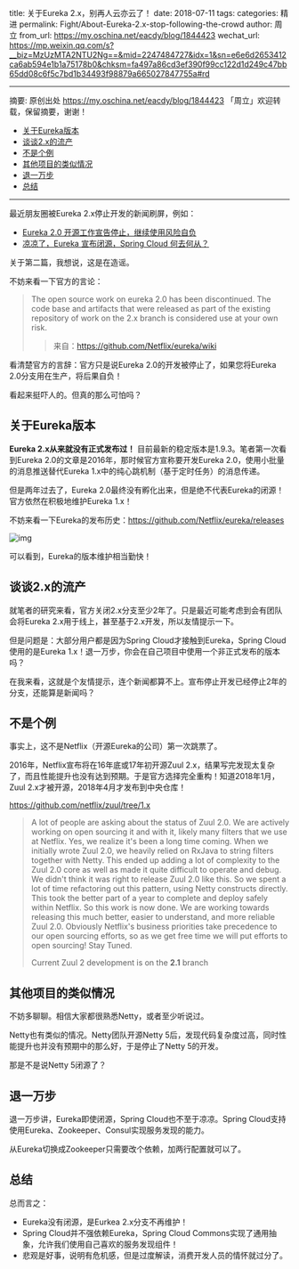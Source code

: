 title: 关于Eureka 2.x，别再人云亦云了！
date: 2018-07-11
tags:
categories: 精进
permalink: Fight/About-Eureka-2.x-stop-following-the-crowd
author: 周立
from_url: https://my.oschina.net/eacdy/blog/1844423
wechat_url: https://mp.weixin.qq.com/s?__biz=MzUzMTA2NTU2Ng==&mid=2247484727&idx=1&sn=e6e6d2653412ca6ab594e1b1a75178b0&chksm=fa497a86cd3ef390f99cc122d1d249c47bb65dd08c6f5c7bd1b34493f98879a665027847755a#rd

-------

摘要: 原创出处 https://my.oschina.net/eacdy/blog/1844423 「周立」欢迎转载，保留摘要，谢谢！

- [关于Eureka版本](http://www.iocoder.cn/Fight/About-Eureka-2.x-stop-following-the-crowd/)
- [谈谈2.x的流产](http://www.iocoder.cn/Fight/About-Eureka-2.x-stop-following-the-crowd/)
- [不是个例](http://www.iocoder.cn/Fight/About-Eureka-2.x-stop-following-the-crowd/)
- [其他项目的类似情况](http://www.iocoder.cn/Fight/About-Eureka-2.x-stop-following-the-crowd/)
- [退一万步](http://www.iocoder.cn/Fight/About-Eureka-2.x-stop-following-the-crowd/)
- [总结](http://www.iocoder.cn/Fight/About-Eureka-2.x-stop-following-the-crowd/)

-------

最近朋友圈被Eureka 2.x停止开发的新闻刷屏，例如：

- [Eureka 2.0 开源工作宣告停止，继续使用风险自负](https://www.oschina.net/news/97521/eureka-2-0-discontinued)
- [凉凉了，Eureka 宣布闭源，Spring Cloud 何去何从？](https://www.oschina.net/news/97907/spring-cloud-vs-eureka)

关于第二篇，我想说，这是在造谣。

不妨来看一下官方的言论：

> The open source work on eureka 2.0 has been discontinued. The code base and artifacts that were released as part of the existing repository of work on the 2.x branch is considered use at your own risk.
>
> > 来自：<https://github.com/Netflix/eureka/wiki>

看清楚官方的言辞：官方只是说Eureka 2.0的开发被停止了，如果您将Eureka 2.0分支用在生产，将后果自负！

看起来挺吓人的。但真的那么可怕吗？

## 关于Eureka版本

**Eureka 2.x从来就没有正式发布过！** 目前最新的稳定版本是1.9.3。笔者第一次看到Eureka 2.0的文章是2016年，那时候官方宣称要开发Eureka 2.0，使用小批量的消息推送替代Eureka 1.x中的纯心跳机制（基于定时任务）的消息传递。

但是两年过去了，Eureka 2.0最终没有孵化出来，但是绝不代表Eureka的闭源！官方依然在积极地维护Eureka 1.x！

不妨来看一下Eureka的发布历史：<https://github.com/Netflix/eureka/releases>

![img](https://oscimg.oschina.net/oscnet/e10563c506265bad4e086db23c923b430ff.jpg)

可以看到，Eureka的版本维护相当勤快！

## 谈谈2.x的流产

就笔者的研究来看，官方关闭2.x分支至少2年了。只是最近可能考虑到会有团队会将Eureka 2.x用于线上，甚至基于2.x开发，所以友情提示一下。

但是问题是：大部分用户都是因为Spring Cloud才接触到Eureka，Spring Cloud使用的是Eureka 1.x！退一万步，你会在自己项目中使用一个非正式发布的版本吗？

在我来看，这就是个友情提示，连个新闻都算不上。宣布停止开发已经停止2年的分支，还能算是新闻吗？

## 不是个例

事实上，这不是Netflix（开源Eureka的公司）第一次跳票了。

2016年，Netflix宣布将在16年底或17年初开源Zuul 2.x，结果写完发现太复杂了，而且性能提升也没有达到预期。于是官方选择完全重构！知道2018年1月，Zuul 2.x才被开源，2018年4月才发布到中央仓库！

<https://github.com/netflix/zuul/tree/1.x>

> A lot of people are asking about the status of Zuul 2.0. We are actively working on open sourcing it and with it, likely many filters that we use at Netflix. Yes, we realize it's been a long time coming. When we initially wrote Zuul 2.0, we heavily relied on RxJava to string filters together with Netty. This ended up adding a lot of complexity to the Zuul 2.0 core as well as made it quite difficult to operate and debug. We didn't think it was right to release Zuul 2.0 like this. So we spent a lot of time refactoring out this pattern, using Netty constructs directly. This took the better part of a year to complete and deploy safely within Netflix. So this work is now done. We are working towards releasing this much better, easier to understand, and more reliable Zuul 2.0. Obviously Netflix's business priorities take precedence to our open sourcing efforts, so as we get free time we will put efforts to open sourcing! Stay Tuned.
>
> Current Zuul 2 development is on the **2.1** branch

## 其他项目的类似情况

不妨多聊聊。相信大家都很熟悉Netty，或者至少听说过。

Netty也有类似的情况。Netty团队开源Netty 5后，发现代码复杂度过高，同时性能提升也并没有预期中的那么好，于是停止了Netty 5的开发。

那是不是说Netty 5闭源了？

## 退一万步

退一万步讲，Eureka即使闭源，Spring Cloud也不至于凉凉。Spring Cloud支持使用Eureka、Zookeeper、Consul实现服务发现的能力。

从Eureka切换成Zookeeper只需要改个依赖，加两行配置就可以了。

## 总结

总而言之：

- Eureka没有闭源，是Eurkea 2.x分支不再维护！
- Spring Cloud并不强依赖Eureka，Spring Cloud Commons实现了通用抽象，允许我们使用自己喜欢的服务发现组件！
- 悲观是好事，说明有危机感，但是过度解读，消费开发人员的情怀就过分了。
